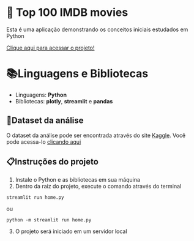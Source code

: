 # 🎥 Top 100 IMDB movies
Esta é uma aplicação demonstrando os conceitos iniciais estudados em Python 

[Clique aqui para acessar o projeto!]()

# 📚Linguagens e Bibliotecas
- Linguagens: **Python**
- Bibliotecas: **plotly**, **streamlit** e **pandas**

## 💾Dataset da análise
O dataset da análise pode ser encontrada através do site [Kaggle](https://www.kaggle.com). Você pode acessa-lo [clicando aqui](https://www.kaggle.com/datasets/mayurkadam9833/top-100-imdb-movies?resource=download)

## 📋Instruções do projeto
1. Instale o Python e as bibliotecas em sua máquina
2. Dentro da raiz do projeto, execute o comando através do terminal
```
streamlit run home.py
```
ou

```
python -m streamlit run home.py
```
3. O projeto será iniciado em um servidor local

